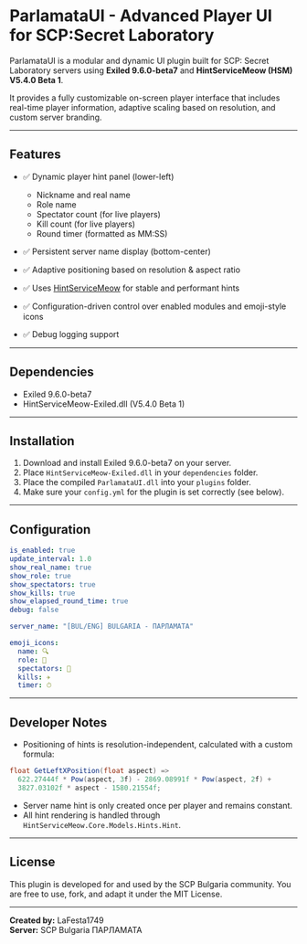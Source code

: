 ﻿# ParlamataUI - Advanced Player UI for SCP:Secret Laboratory

ParlamataUI is a modular and dynamic UI plugin built for SCP: Secret Laboratory servers using **Exiled 9.6.0-beta7** and **HintServiceMeow (HSM) V5.4.0 Beta 1**.

It provides a fully customizable on-screen player interface that includes real-time player information, adaptive scaling based on resolution, and custom server branding.

---

## Features

- ✅ Dynamic player hint panel (lower-left)
  - Nickname and real name
  - Role name
  - Spectator count (for live players)
  - Kill count (for live players)
  - Round timer (formatted as MM:SS)

- ✅ Persistent server name display (bottom-center)

- ✅ Adaptive positioning based on resolution & aspect ratio

- ✅ Uses [HintServiceMeow](https://github.com/MeowServer/HintServiceMeow) for stable and performant hints

- ✅ Configuration-driven control over enabled modules and emoji-style icons

- ✅ Debug logging support

---

## Dependencies

- Exiled 9.6.0-beta7
- HintServiceMeow-Exiled.dll (V5.4.0 Beta 1)

---

## Installation

1. Download and install Exiled 9.6.0-beta7 on your server.
2. Place `HintServiceMeow-Exiled.dll` in your `dependencies` folder.
3. Place the compiled `ParlamataUI.dll` into your `plugins` folder.
4. Make sure your `config.yml` for the plugin is set correctly (see below).

---

## Configuration

```yaml
is_enabled: true
update_interval: 1.0
show_real_name: true
show_role: true
show_spectators: true
show_kills: true
show_elapsed_round_time: true
debug: false

server_name: "[BUL/ENG] BULGARIA - ПАРЛАМАТА"

emoji_icons:
  name: 🔍
  role: 🤖
  spectators: 👥
  kills: ✈
  timer: ⏱
```

---

## Developer Notes

- Positioning of hints is resolution-independent, calculated with a custom formula:

```cs
float GetLeftXPosition(float aspect) =>
  622.27444f * Pow(aspect, 3f) - 2869.08991f * Pow(aspect, 2f) +
  3827.03102f * aspect - 1580.21554f;
```

- Server name hint is only created once per player and remains constant.
- All hint rendering is handled through `HintServiceMeow.Core.Models.Hints.Hint`.

---

## License

This plugin is developed for and used by the SCP Bulgaria community. You are free to use, fork, and adapt it under the MIT License.

---

**Created by:** LaFesta1749  
**Server:** SCP Bulgaria ПАРЛАМАТА


